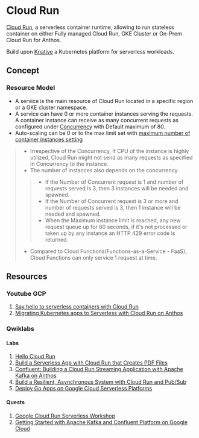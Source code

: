 # Cloud Run

[Cloud Run](https://cloud.google.com/run/docs), a serverless container runtime, allowing to run stateless container on either Fully managed Cloud Run, GKE Cluster or On-Prem Cloud Run for Anthos.

Build upon [Knative](https://cloud.google.com/knative/) a Kubernetes platform for serverless workloads.

## Concept

### Resource Model

- A service is the main resource of Cloud Run located in a specific region or a GKE cluster namespace.
- A service can have 0 or more container instances serving the requests. A container instance can receive as many concurrent requests as configured under [Concurrency](https://cloud.google.com/run/docs/about-concurrency) with Default maximum of 80.
- Auto-scaling can be 0 or to the max limit set with [maximum number of container instances setting](https://cloud.google.com/run/docs/configuring/max-instances)

> - Irrespective of the Concurrency, if CPU of the instance is highly utilized, Cloud Run might not send as many requests as specified in Concurrency to the instance.
> - The number of instances also depends on the concurrency.
>> - If the Number of Concurrent request is 1 and number of requests served is 3, then 3 instances will be needed and spawned.
>> - If the Number of Concurrent request is 3 or more and number of requests served is 3, then 1 instance will be needed and spawned.
>> - When the Maximum instance limit is reached, any new request queue up for 60 seconds, if it's not processed or taken up by any instance an HTTP 429 error code is returned.
> - Compared to Cloud Functions(Functions-as-a-Service - FaaS), Cloud Functions can only service 1 request at time.

## Resources

### Youtube GCP

1. [Say hello to serverless containers with Cloud Run](https://youtu.be/nhwYc4StHIc)
2. [Migrating Kubernetes apps to Serverless with Cloud Run on Anthos](https://youtu.be/0T5UliS9j8A)

### Qwiklabs

#### Labs
1. [Hello Cloud Run](https://www.qwiklabs.com/focuses/5162?catalog_rank=%7B%22rank%22%3A8%2C%22num_filters%22%3A1%2C%22has_search%22%3Atrue%7D&parent=catalog&search_id=7363891)
2. [Build a Serverless App with Cloud Run that Creates PDF Files](https://www.qwiklabs.com/focuses/8390?catalog_rank=%7B%22rank%22%3A6%2C%22num_filters%22%3A1%2C%22has_search%22%3Atrue%7D&parent=catalog&search_id=7363891)
3. [Confluent: Building a Cloud Run Streaming Application with Apache Kafka on Anthos](https://www.qwiklabs.com/focuses/13005?parent=catalog)
4. [Build a Resilient, Asynchronous System with Cloud Run and Pub/Sub](https://www.qwiklabs.com/focuses/8389?catalog_rank=%7B%22rank%22%3A10%2C%22num_filters%22%3A3%2C%22has_search%22%3Atrue%7D&parent=catalog&search_id=7363902)
5. [Deploy Go Apps on Google Cloud Serverless Platforms](https://www.qwiklabs.com/focuses/10532?parent=catalog)

#### Quests
1. [Google Cloud Run Serverless Workshop](https://www.qwiklabs.com/quests/98?catalog_rank=%7B%22rank%22%3A1%2C%22num_filters%22%3A0%2C%22has_search%22%3Atrue%7D&search_id=7363816)
2. [Getting Started with Apache Kafka and Confluent Platform on Google Cloud](https://www.qwiklabs.com/quests/145?catalog_rank=%7B%22rank%22%3A3%2C%22num_filters%22%3A0%2C%22has_search%22%3Atrue%7D&search_id=7363816)

